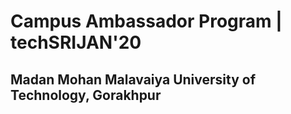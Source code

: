 # Campus Ambassador Program | techSRIJAN'20

## Madan Mohan Malavaiya University of Technology, Gorakhpur
